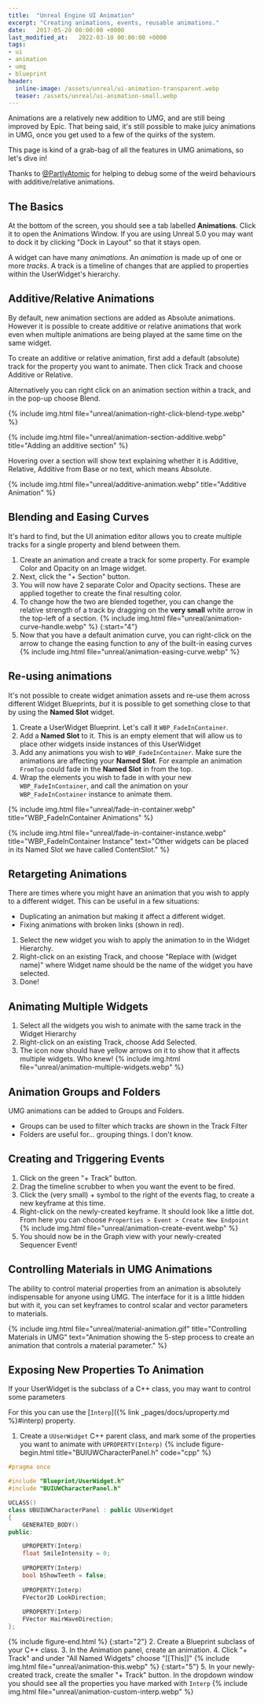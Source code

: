 ```yaml
---
title:  "Unreal Engine UI Animation"
excerpt: "Creating animations, events, reusable animations."
date:   2017-05-20 00:00:00 +0000
last_modified_at:   2022-03-10 00:00:00 +0000
tags:
- ui
- animation
- umg
- blueprint
header:
  inline-image: /assets/unreal/ui-animation-transparent.webp
  teaser: /assets/unreal/ui-animation-small.webp
---
```


Animations are a relatively new addition to UMG, and are still being improved
by Epic. That being said, it's still possible to make juicy animations in UMG,
once you get used to a few of the quirks of the system.

This page is kind of a grab-bag of all the features in UMG animations, so let's
dive in!

Thanks to [@PartlyAtomic](https://twitter.com/PartlyAtomic) for helping to
debug some of the weird behaviours with additive/relative animations.

## The Basics

At the bottom of the screen, you should see a tab labelled **Animations**.
Click it to open the Animations Window. If you are using Unreal 5.0 you may
want to dock it by clicking "Dock in Layout" so that it stays open.

A widget can have many _animations_. An _animation_ is made up of one or more _tracks_.
A track is a timeline of changes that are applied to properties within the
UserWidget's hierarchy.



## Additive/Relative Animations

By default, new animation sections are added as Absolute animations. However it
is possible to create additive or relative animations that work even when
multiple animations are being played at the same time on the same widget.

To create an additive or relative animation, first add a default (absolute) track for the property you want to animate. Then click Track and choose Additive or Relative.

Alternatively you can right click on an animation section within a track, and
in the pop-up choose Blend.

{%
include img.html
file="unreal/animation-right-click-blend-type.webp"
%}

{%
include img.html
file="unreal/animation-section-additive.webp"
title="Adding an additive section"
%}

Hovering over a section will show text explaining whether it is Additive,
Relative, Additive from Base or no text, which means Absolute.

{%
include img.html
file="unreal/additive-animation.webp"
title="Additive Animation"
%}


## Blending and Easing Curves

It's hard to find, but the UI animation editor allows you to create multiple
tracks for a single property and blend between them.

1. Create an animation and create a track for some property. For example Color
   and Opacity on an Image widget.
2. Next, click the "+ Section" button.
3. You will now have 2 separate Color and Opacity sections. These are applied
   together to create the final resulting color.
4. To change how the two are blended together, you can change the relative
   strength of a track by dragging on the **very small** white arrow in the
   top-left of a section.
{%
include img.html
file="unreal/animation-curve-handle.webp"
%}
{:start="4"}
4. Now that you have a default animation curve, you can right-click on the
   arrow to change the easing function to any of the built-in easing curves
{%
include img.html
file="unreal/animation-easing-curve.webp"
%}


## Re-using animations

It's not possible to create widget animation assets and re-use them across
different Widget Blueprints, _but_ it is possible to get something close to
that by using the **Named Slot** widget.

1. Create a UserWidget Blueprint. Let's call it `WBP_FadeInContainer`.
2. Add a **Named Slot** to it. This is an empty element that will allow us to
   place other widgets inside instances of this UserWidget
3. Add any animations you wish to `WBP_FadeInContainer`. Make sure the
   animations are affecting your **Named Slot**. For example an
   animation `FromTop` could fade in the **Named Slot** in from the top.
4. Wrap the elements you wish to fade in with your new `WBP_FadeInContainer`,
   and call the animation on your `WBP_FadeInContainer` instance to animate
   them.

{%
include img.html
file="unreal/fade-in-container.webp"
title="WBP_FadeInContainer Animations"
%}

{%
include img.html
file="unreal/fade-in-container-instance.webp"
title="WBP_FadeInContainer Instance"
text="Other widgets can be placed in its Named Slot we have called ContentSlot."
%}

## Retargeting Animations

There are times where you might have an animation that you wish to apply to
a different widget. This can be useful in a few situations:
* Duplicating an animation but making it affect a different widget.
* Fixing animations with broken links (shown in red).

1. Select the new widget you wish to apply the animation to in the Widget
   Hierarchy.
2. Right-click on an existing Track, and choose "Replace with (widget name)"
   where Widget name should be the name of the widget you have selected. 
3. Done!


## Animating Multiple Widgets

1. Select all the widgets you wish to animate with the same track in the Widget
   Hierarchy
2. Right-click on an existing Track, choose Add Selected.
3. The icon now should have yellow arrows on it to show that it affects
   multiple widgets. Who knew!
{%
include img.html
file="unreal/animation-multiple-widgets.webp"
%}


## Animation Groups and Folders

UMG animations can be added to Groups and Folders.

* Groups can be used to filter which tracks are shown in the Track Filter 
* Folders are useful for... grouping things. I don't know.

## Creating and Triggering Events

1. Click on the green "+ Track" button.
2. Drag the timeline scrubber to when you want the event to be fired.
3. Click the (very small) + symbol to the right of the events flag, to create
   a new keyframe at this time.
4. Right-click on the newly-created keyframe. It should look like a little dot.
   From here you can choose `Properties > Event > Create New Endpoint`
{%
include img.html
file="unreal/animation-create-event.webp"
%}
5. You should now be in the Graph view with your newly-created Sequencer Event!


## Controlling Materials in UMG Animations

The ability to control material properties from an animation is absolutely
indispensable for anyone using UMG. The interface for it is a little hidden but
with it, you can set keyframes to control scalar and vector parameters to
materials.

{%
include img.html
file="unreal/material-animation.gif"
title="Controlling Materials in UMG"
text="Animation showing the 5-step process to create an animation that controls a material parameter."
%}



## Exposing New Properties To Animation

If your UserWidget is the subclass of a C++ class, you may want to control some
parameters 

For this you can use the [`Interp`]({% link _pages/docs/uproperty.md %}#interp) property.


1. Create a `UUserWidget` C++ parent class, and mark some of the properties you want to animate with `UPROPERTY(Interp)`
{%
include figure-begin.html
title="BUIUWCharacterPanel.h"
code="cpp"
%}
```cpp
#pragma once

#include "Blueprint/UserWidget.h"
#include "BUIUWCharacterPanel.h"

UCLASS()
class UBUIUWCharacterPanel : public UUserWidget
{
	GENERATED_BODY()
public:

	UPROPERTY(Interp)
	float SmileIntensity = 0;
	
	UPROPERTY(Interp)
	bool bShowTeeth = false;
	
	UPROPERTY(Interp)
	FVector2D LookDirection;
	
	UPROPERTY(Interp)
	FVector HairWaveDirection;
};
```
{%
include figure-end.html
%}
{:start="2"}
2. Create a Blueprint subclass of your C++ class.
3. In the Animation panel, create an animation.
4. Click "+ Track" and under "All Named Widgets" choose "[[This]]"
{%
include img.html
file="unreal/animation-this.webp"
%}
{:start="5"}
5. In your newly-created track, create the smaller "+ Track" button. In the
   dropdown window you should see all the properties you have marked with
   `Interp`
{%
include img.html
file="unreal/animation-custom-interp.webp"
%}

